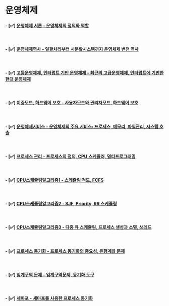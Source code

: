 # 운영체제

#### - [✅] <a href="https://github.com/Jiyong95/OS/blob/main/운영체제 서론.md">운영체제 서론 - 운영체제의 정의와 역할</a>

</br>

#### - [✅] <a href="https://github.com/Jiyong95/OS/blob/main/운영체제역사.md">운영체제역사 - 일괄처리부터 시분할시스템까지 운영체제 변천 역사</a>

</br>

#### - [✅] <a href="https://github.com/Jiyong95/OS/blob/main/고등운영체제.md">고등운영체제, 인터럽트 기반 운영체제 - 최근의 고급운영체제, 인터럽트에 기반한 현대 운영체제</a>

</br>

#### - [✅] <a href="https://github.com/Jiyong95/OS/blob/main/이중모드,하드웨어보호.md">이중모드, 하드웨어 보호 - 사용자모드와 관리자모드, 하드웨어 보호</a>

</br>

#### - [✅] <a href="https://github.com/Jiyong95/OS/blob/main/운영체제 서비스.md">운영체제서비스 - 운영체제의 주요 서비스: 프로세스, 메모리, 파일관리, 시스템 호출</a>

</br>

#### - [✅] <a href="https://github.com/Jiyong95/OS/blob/main/프로세스관리.md">프로세스 관리 - 프로세스의 정의, CPU 스케쥴러, 멀티프로그래밍</a>

</br>

#### - [✅] <a href="https://github.com/Jiyong95/OS/blob/main/CPU스케쥴링알고리즘1.md">CPU스케쥴링알고리즘1 - 스케쥴링 척도, FCFS</a>

</br>

#### - [✅] <a href="https://github.com/Jiyong95/OS/blob/main/CPU스케쥴링알고리즘2.md">CPU스케쥴링알고리즘2 - SJF, Priority, RR 스케쥴링</a>

</br>

#### - [✅] <a href="https://github.com/Jiyong95/OS/blob/main/CPU스케쥴링알고리즘2.md">CPU스케쥴링알고리즘3 - 다중 큐 스케쥴링, 프로세스 생성과 소멸, 쓰레드</a>

</br>

#### - [✅] <a href="https://github.com/Jiyong95/OS/blob/main/프로세스동기화.md">프로세스 동기화 - 프로세스 동기화의 중요성, 은행계좌 문제</a>

</br>

#### - [✅] <a href="https://github.com/Jiyong95/OS/blob/main/임계구역문제.md"> 임계구역 문제 - 임계구역문제, 동기화 도구</a>

</br>

#### - [✅] <a href="https://github.com/Jiyong95/OS/blob/main/세마포.md"> 세마포 - 세마포를 사용한 프로세스 동기화</a>

</br>
